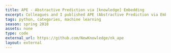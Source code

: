 ```yaml
---
title: APE - Abstractive Prediction via [knowledge] Embedding
excerpt: Colleagues and I published APE (Abstractive Prediction via Embedding), an open-source PIP-installable library that predicts more abstract labels (i.e. higher-order category membership) for a provided set of concepts
tags: python, categories, machine learning
season: spring 2018
assets: none
type: code
external_url: https://github.com/NewKnowledge/nk_ape
layout: external
---
```

